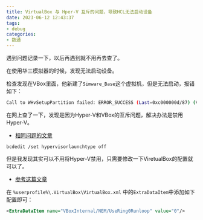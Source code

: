 ```yaml
---
title: VirtualBox 与 Hper-V 互斥的问题，导致HCL无法启动设备
date: 2023-06-12 12:43:37
tags:
- debug
categories:
- 数通
---
```


遇到问题记录一下，以后再遇到就不用再去查了。

在使用华三模拟器的时候，发现无法启动设备。

检查发现在VBox里面，他新建了`Simware_Base`这个虚拟机，但是无法启动，报错如下：

```bash
Call to WHvSetupPartition failed: ERROR_SUCCESS (Last=0xc000000d/87) (VERR_NEM_VM_CREATE_FAILED).
```

在网上查了一下，发现是因为Hyper-V和VBox的互斥问题，解决办法是禁用Hyper-V。

- [相同问题的文章](https://superuser.com/questions/1502529/call-to-whvsetuppartition-failed-error-success-last-0xc000000d-87-verr-nem-v)

```
bcdedit /set hypervisorlaunchtype off
```

但是我发现其实可以不用将Hyper-V禁用，只需要修改一下ViretualBox的配置就可以了。

- [参考这篇文章](https://forums.virtualbox.org/viewtopic.php?f=6&t=90853&start=120)

在 `%userprofile%\.VirtualBox\VirtualBox.xml` 中的`ExtraDataItem`中添加如下配置即可：

```  %userprofile%\.VirtualBox\VirtualBox.xml
<ExtraDataItem name="VBoxInternal/NEM/UseRing0Runloop" value="0"/>
```